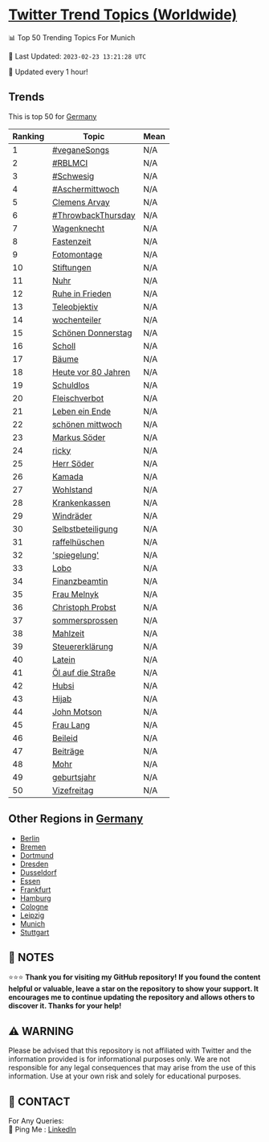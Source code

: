 [Twitter Trend Topics (Worldwide)](https://github.com/ErcinDedeoglu/Twitter-Trend-Topics)
==========


📊 Top 50 Trending Topics For Munich

📆 Last Updated: `2023-02-23 13:21:28 UTC`

🔧 Updated every 1 hour!


## Trends

This is top 50 for [Germany](</Germany>)

| Ranking | Topic | Mean |
| ------- | ------------ | ------------ |
| 1 | [#veganeSongs](http://twitter.com/search?q=%23veganeSongs) | N/A |
| 2 | [#RBLMCI](http://twitter.com/search?q=%23RBLMCI) | N/A |
| 3 | [#Schwesig](http://twitter.com/search?q=%23Schwesig) | N/A |
| 4 | [#Aschermittwoch](http://twitter.com/search?q=%23Aschermittwoch) | N/A |
| 5 | [Clemens Arvay](http://twitter.com/search?q=Clemens+Arvay) | N/A |
| 6 | [#ThrowbackThursday](http://twitter.com/search?q=%23ThrowbackThursday) | N/A |
| 7 | [Wagenknecht](http://twitter.com/search?q=Wagenknecht) | N/A |
| 8 | [Fastenzeit](http://twitter.com/search?q=Fastenzeit) | N/A |
| 9 | [Fotomontage](http://twitter.com/search?q=Fotomontage) | N/A |
| 10 | [Stiftungen](http://twitter.com/search?q=Stiftungen) | N/A |
| 11 | [Nuhr](http://twitter.com/search?q=Nuhr) | N/A |
| 12 | [Ruhe in Frieden](http://twitter.com/search?q=Ruhe+in+Frieden) | N/A |
| 13 | [Teleobjektiv](http://twitter.com/search?q=Teleobjektiv) | N/A |
| 14 | [wochenteiler](http://twitter.com/search?q=wochenteiler) | N/A |
| 15 | [Schönen Donnerstag](http://twitter.com/search?q=Sch%c3%b6nen+Donnerstag) | N/A |
| 16 | [Scholl](http://twitter.com/search?q=Scholl) | N/A |
| 17 | [Bäume](http://twitter.com/search?q=B%c3%a4ume) | N/A |
| 18 | [Heute vor 80 Jahren](http://twitter.com/search?q=Heute+vor+80+Jahren) | N/A |
| 19 | [Schuldlos](http://twitter.com/search?q=Schuldlos) | N/A |
| 20 | [Fleischverbot](http://twitter.com/search?q=Fleischverbot) | N/A |
| 21 | [Leben ein Ende](http://twitter.com/search?q=Leben+ein+Ende) | N/A |
| 22 | [schönen mittwoch](http://twitter.com/search?q=sch%c3%b6nen+mittwoch) | N/A |
| 23 | [Markus Söder](http://twitter.com/search?q=Markus+S%c3%b6der) | N/A |
| 24 | [ricky](http://twitter.com/search?q=ricky) | N/A |
| 25 | [Herr Söder](http://twitter.com/search?q=Herr+S%c3%b6der) | N/A |
| 26 | [Kamada](http://twitter.com/search?q=Kamada) | N/A |
| 27 | [Wohlstand](http://twitter.com/search?q=Wohlstand) | N/A |
| 28 | [Krankenkassen](http://twitter.com/search?q=Krankenkassen) | N/A |
| 29 | [Windräder](http://twitter.com/search?q=Windr%c3%a4der) | N/A |
| 30 | [Selbstbeteiligung](http://twitter.com/search?q=Selbstbeteiligung) | N/A |
| 31 | [raffelhüschen](http://twitter.com/search?q=raffelh%c3%bcschen) | N/A |
| 32 | ['spiegelung'](http://twitter.com/search?q=%27spiegelung%27) | N/A |
| 33 | [Lobo](http://twitter.com/search?q=Lobo) | N/A |
| 34 | [Finanzbeamtin](http://twitter.com/search?q=Finanzbeamtin) | N/A |
| 35 | [Frau Melnyk](http://twitter.com/search?q=Frau+Melnyk) | N/A |
| 36 | [Christoph Probst](http://twitter.com/search?q=Christoph+Probst) | N/A |
| 37 | [sommersprossen](http://twitter.com/search?q=sommersprossen) | N/A |
| 38 | [Mahlzeit](http://twitter.com/search?q=Mahlzeit) | N/A |
| 39 | [Steuererklärung](http://twitter.com/search?q=Steuererkl%c3%a4rung) | N/A |
| 40 | [Latein](http://twitter.com/search?q=Latein) | N/A |
| 41 | [Öl auf die Straße](http://twitter.com/search?q=%c3%96l+auf+die+Stra%c3%9fe) | N/A |
| 42 | [Hubsi](http://twitter.com/search?q=Hubsi) | N/A |
| 43 | [Hijab](http://twitter.com/search?q=Hijab) | N/A |
| 44 | [John Motson](http://twitter.com/search?q=John+Motson) | N/A |
| 45 | [Frau Lang](http://twitter.com/search?q=Frau+Lang) | N/A |
| 46 | [Beileid](http://twitter.com/search?q=Beileid) | N/A |
| 47 | [Beiträge](http://twitter.com/search?q=Beitr%c3%a4ge) | N/A |
| 48 | [Mohr](http://twitter.com/search?q=Mohr) | N/A |
| 49 | [geburtsjahr](http://twitter.com/search?q=geburtsjahr) | N/A |
| 50 | [Vizefreitag](http://twitter.com/search?q=Vizefreitag) | N/A |



## Other Regions in [Germany](</Germany>)

* [Berlin](</Germany/Berlin.md>)
* [Bremen](</Germany/Bremen.md>)
* [Dortmund](</Germany/Dortmund.md>)
* [Dresden](</Germany/Dresden.md>)
* [Dusseldorf](</Germany/Dusseldorf.md>)
* [Essen](</Germany/Essen.md>)
* [Frankfurt](</Germany/Frankfurt.md>)
* [Hamburg](</Germany/Hamburg.md>)
* [Cologne](</Germany/Cologne.md>)
* [Leipzig](</Germany/Leipzig.md>)
* [Munich](</Germany/Munich.md>)
* [Stuttgart](</Germany/Stuttgart.md>)



## 📝 NOTES

⭐⭐⭐ **Thank you for visiting my GitHub repository! If you found the content helpful or valuable, leave a star on the repository to show your support. It encourages me to continue updating the repository and allows others to discover it. Thanks for your help!**


## ⚠️ WARNING

Please be advised that this repository is not affiliated with Twitter and the information provided is for informational purposes only. We are not responsible for any legal consequences that may arise from the use of this information. Use at your own risk and solely for educational purposes.


## 📨 CONTACT

 For Any Queries:  
            🏓 Ping Me : [LinkedIn](https://www.linkedin.com/in/ercindedeoglu/)

